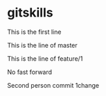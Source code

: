 # gitskills

This is the first line


This is the line of master

This is the line of feature/1

No fast forward

Second person commit 1change